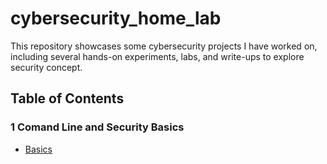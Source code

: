 # cybersecurity_home_lab

This repository showcases some cybersecurity projects I have worked on, including several hands-on experiments, labs, and write-ups to explore security concept.

## Table of Contents

### 1 Comand Line and Security Basics
- [Basics](command_line_and_security_basics.md)